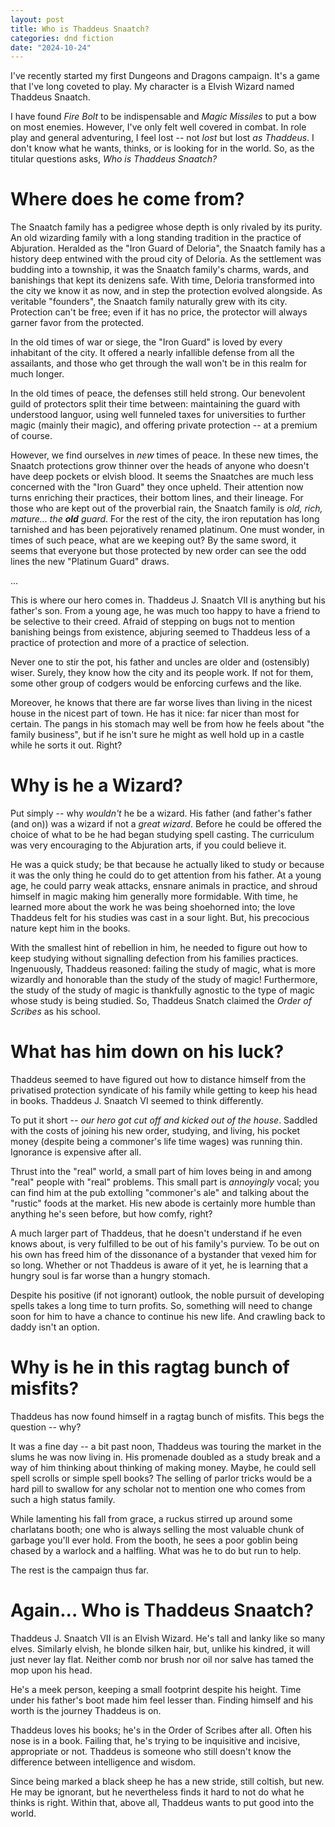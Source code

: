 ```yaml
---
layout: post
title: Who is Thaddeus Snaatch?
categories: dnd fiction
date: "2024-10-24"
---
```


I've recently started my first Dungeons and Dragons campaign.
It's a game that I've long coveted to play.
My character is a Elvish Wizard named Thaddeus Snaatch.

I have found _Fire Bolt_ to be indispensable and _Magic Missiles_ to put a bow on most enemies.
However, I've only felt well covered in combat.
In role play and general adventuring, I feel lost -- not _lost_ but lost _as Thaddeus_.
I don't know what he wants, thinks, or is looking for in the world.
So, as the titular questions asks, _Who is Thaddeus Snaatch?_

<!--more-->

Where does he come from?
====================

The Snaatch family has a pedigree whose depth is only rivaled by its purity.
An old wizarding family with a long standing tradition in the practice of Abjuration.
Heralded as the "Iron Guard of Deloria", the Snaatch family has a history deep entwined with the proud city of Deloria.
As the settlement was budding into a township, it was the Snaatch family's charms, wards, and banishings that kept its denizens safe.
With time, Deloria transformed into the city we know it as now, and in step the protection evolved alongside.
As veritable "founders", the Snaatch family naturally grew with its city.
Protection can't be free; even if it has no price, the protector will always garner favor from the protected.

In the old times of war or siege, the "Iron Guard" is loved by every inhabitant of the city.
It offered a nearly infallible defense from all the assailants, and those who get through the wall won't be in this realm for much longer.

In the old times of peace, the defenses still held strong.
Our benevolent guild of protectors split their time between:
maintaining the guard with understood languor,
using well funneled taxes for universities to further magic (mainly their magic),
and offering private protection -- at a premium of course.
<!--
using the well funneled taxes to fund universities that further advance magic (mainly their magic),
-->

However, we find ourselves in _new_ times of peace.
In these new times, the Snaatch protections grow thinner over the heads of anyone who doesn't have deep pockets or elvish blood.
It seems the Snaatches are much less concerned with the "Iron Guard" they once upheld.
Their attention now turns enriching their practices, their bottom lines, and their lineage.
For those who are kept out of the proverbial rain, the Snaatch family is _old, rich, mature... the **old** guard_.
For the rest of the city, the iron reputation has long tarnished and has been pejoratively renamed platinum.
One must wonder, in times of such peace, what are we keeping out?
By the same sword, it seems that everyone but those protected by new order can see the odd lines the new "Platinum Guard" draws.

...

This is where our hero comes in.
Thaddeus J. Snaatch VII is anything but his father's son.
From a young age, he was much too happy to have a friend to be selective to their creed.
Afraid of stepping on bugs not to mention banishing beings from existence, abjuring seemed to Thaddeus less of a practice of protection and more of a practice of selection.

Never one to stir the pot, his father and uncles are older and (ostensibly) wiser.
Surely, they know how the city and its people work.
If not for them, some other group of codgers would be enforcing curfews and the like.

Moreover, he knows that there are far worse lives than living in the nicest house in the nicest part of town.
He has it nice: far nicer than most for certain.
The pangs in his stomach may well be from how he feels about "the family business", but if he isn't sure he might as well hold up in a castle while he sorts it out.
Right?

Why is he a Wizard?
====================

Put simply -- why _wouldn't_ he be a wizard.
His father (and father's father (and on)) was a wizard if not a _great wizard_.
Before he could be offered the choice of what to be he had began studying spell casting.
The curriculum was very encouraging to the Abjuration arts, if you could believe it.

He was a quick study; be that because he actually liked to study or because it was the only thing he could do to get attention from his father.
At a young age, he could parry weak attacks, ensnare animals in practice, and shroud himself in magic making him generally more formidable.
With time, he learned more about the work he was being shoehorned into; the love Thaddeus felt for his studies was cast in a sour light.
But, his precocious nature kept him in the books.

With the smallest hint of rebellion in him, he needed to figure out how to keep studying without signalling defection from his families practices.
Ingenuously, Thaddeus reasoned: failing the study of magic, what is more wizardly and honorable than the study of the study of magic!
Furthermore, the study of the study of magic is thankfully agnostic to the type of magic whose study is being studied.
So, Thaddeus Snatch claimed the _Order of Scribes_ as his school.

What has him down on his luck?
====================

Thaddeus seemed to have figured out how to distance himself from the privatised protection syndicate of his family while getting to keep his head in books.
Thaddeus J. Snaatch VI seemed to think differently.

To put it short -- _our hero got cut off and kicked out of the house_.
Saddled with the costs of joining his new order, studying, and living, his pocket money (despite being a commoner's life time wages) was running thin.
Ignorance is expensive after all.

Thrust into the "real" world, a small part of him loves being in and among "real" people with "real" problems.
This small part is _annoyingly_ vocal; you can find him at the pub extolling "commoner's ale" and talking about the "rustic" foods at the market.
His new abode is certainly more humble than anything he's seen before, but how comfy, right?

A much larger part of Thaddeus, that he doesn't understand if he even knows about, is very fulfilled to be out of his family's purview.
To be out on his own has freed him of the dissonance of a bystander that vexed him for so long.
Whether or not Thaddeus is aware of it yet, he is learning that a hungry soul is far worse than a hungry stomach.

Despite his positive (if not ignorant) outlook, the noble pursuit of developing spells takes a long time to turn profits.
So, something will need to change soon for him to have a chance to continue his new life.
And crawling back to daddy isn't an option.

Why is he in this ragtag bunch of misfits?
====================

Thaddeus has now found himself in a ragtag bunch of misfits.
This begs the question -- why?

It was a fine day -- a bit past noon, Thaddeus was touring the market in the slums he was now living in.
His promenade doubled as a study break and a way of him thinking about thinking of making money.
Maybe, he could sell spell scrolls or simple spell books?
The selling of parlor tricks would be a hard pill to swallow for any scholar not to mention one who comes from such a high status family.

While lamenting his fall from grace, a ruckus stirred up around some charlatans booth; one who is always selling the most valuable chunk of garbage you'll ever hold.
From the booth, he sees a poor goblin being chased by a warlock and a halfling.
What was he to do but run to help.

The rest is the campaign thus far.

Again... Who is Thaddeus Snaatch?
====================

Thaddeus J. Snaatch VII is an Elvish Wizard.
He's tall and lanky like so many elves.
Similarly elvish, he blonde silken hair, but, unlike his kindred, it will just never lay flat.
Neither comb nor brush nor oil nor salve has tamed the mop upon his head.

He's a meek person, keeping a small footprint despite his height.
Time under his father's boot made him feel lesser than.
Finding himself and his worth is the journey Thaddeus is on.

Thaddeus loves his books; he's in the Order of Scribes after all.
Often his nose is in a book.
Failing that, he's trying to be inquisitive and incisive, appropriate or not.
Thaddeus is someone who still doesn't know the difference between intelligence and wisdom.

Since being marked a black sheep he has a new stride, still coltish, but new.
He may be ignorant, but he nevertheless finds it hard to not do what he thinks is right.
Within that, above all, Thaddeus wants to put good into the world.
